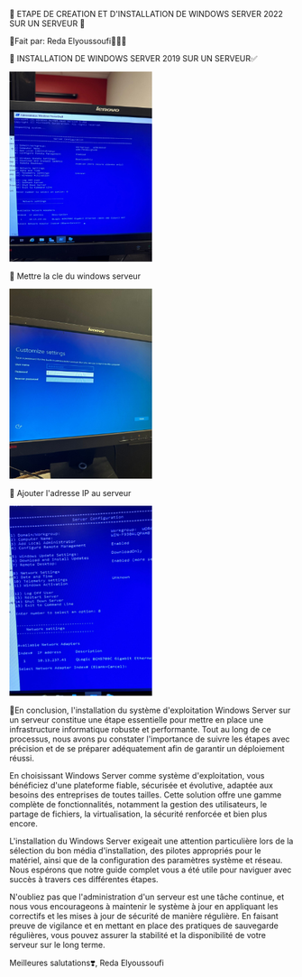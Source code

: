 🏁 ETAPE DE CREATION ET D'INSTALLATION DE WINDOWS SERVER 2022 SUR UN SERVEUR 🏁

🚩Fait par: Reda Elyoussoufi🧑🏼‍💻

🏁 INSTALLATION DE WINDOWS SERVER 2019 SUR UN SERVEUR✅

<img src="images/8e5f7e6e-5587-4242-9219-14d5df3dc068.jpg" width="253" height="337" > </img>

🏁 Mettre la cle du windows serveur

<img src="images/bfdb62dd-8f9b-43b7-9bde-7438cadf5fda.jpg" width="253" height="337" > </img>

🏁 Ajouter l'adresse IP au serveur

<img src="images/c2a9a628-279e-4258-8b27-9090d4be509d.jpg" width="253" height="337" > </img>

🎰En conclusion, l'installation du système d'exploitation Windows Server sur un serveur constitue une étape essentielle pour mettre en place une infrastructure informatique robuste et performante. Tout au long de ce processus, nous avons pu constater l'importance de suivre les étapes avec précision et de se préparer adéquatement afin de garantir un déploiement réussi.

En choisissant Windows Server comme système d'exploitation, vous bénéficiez d'une plateforme fiable, sécurisée et évolutive, adaptée aux besoins des entreprises de toutes tailles. Cette solution offre une gamme complète de fonctionnalités, notamment la gestion des utilisateurs, le partage de fichiers, la virtualisation, la sécurité renforcée et bien plus encore.

L'installation du Windows Server exigeait une attention particulière lors de la sélection du bon média d'installation, des pilotes appropriés pour le matériel, ainsi que de la configuration des paramètres système et réseau. Nous espérons que notre guide complet vous a été utile pour naviguer avec succès à travers ces différentes étapes.

N'oubliez pas que l'administration d'un serveur est une tâche continue, et nous vous encourageons à maintenir le système à jour en appliquant les correctifs et les mises à jour de sécurité de manière régulière. En faisant preuve de vigilance et en mettant en place des pratiques de sauvegarde régulières, vous pouvez assurer la stabilité et la disponibilité de votre serveur sur le long terme.



Meilleures salutations❣️,
Reda Elyoussoufi
